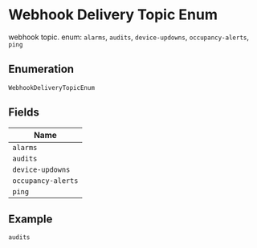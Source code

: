 
# Webhook Delivery Topic Enum

webhook topic. enum: `alarms`, `audits`, `device-updowns`, `occupancy-alerts`, `ping`

## Enumeration

`WebhookDeliveryTopicEnum`

## Fields

| Name |
|  --- |
| `alarms` |
| `audits` |
| `device-updowns` |
| `occupancy-alerts` |
| `ping` |

## Example

```
audits
```

